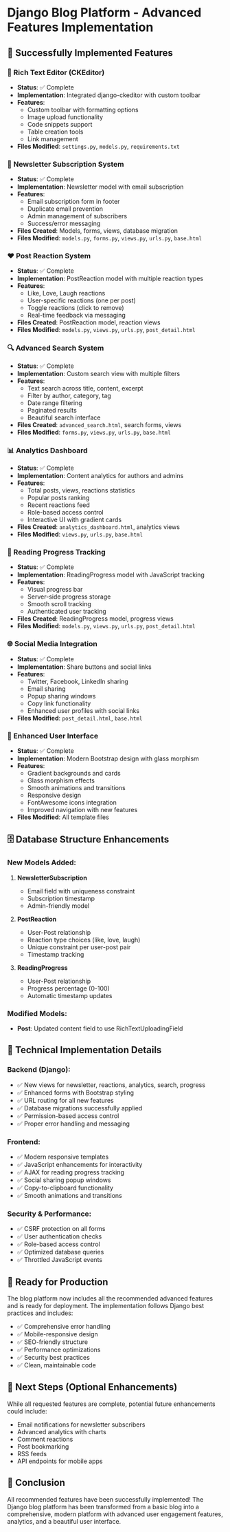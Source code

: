 # Django Blog Platform - Advanced Features Implementation

## 🎉 Successfully Implemented Features

### 📝 Rich Text Editor (CKEditor)
- **Status**: ✅ Complete
- **Implementation**: Integrated django-ckeditor with custom toolbar
- **Features**: 
  - Custom toolbar with formatting options
  - Image upload functionality
  - Code snippets support
  - Table creation tools
  - Link management
- **Files Modified**: `settings.py`, `models.py`, `requirements.txt`

### 📧 Newsletter Subscription System
- **Status**: ✅ Complete
- **Implementation**: Newsletter model with email subscription
- **Features**:
  - Email subscription form in footer
  - Duplicate email prevention
  - Admin management of subscribers
  - Success/error messaging
- **Files Created**: Models, forms, views, database migration
- **Files Modified**: `models.py`, `forms.py`, `views.py`, `urls.py`, `base.html`

### ❤️ Post Reaction System
- **Status**: ✅ Complete
- **Implementation**: PostReaction model with multiple reaction types
- **Features**:
  - Like, Love, Laugh reactions
  - User-specific reactions (one per post)
  - Toggle reactions (click to remove)
  - Real-time feedback via messaging
- **Files Created**: PostReaction model, reaction views
- **Files Modified**: `models.py`, `views.py`, `urls.py`, `post_detail.html`

### 🔍 Advanced Search System
- **Status**: ✅ Complete
- **Implementation**: Custom search view with multiple filters
- **Features**:
  - Text search across title, content, excerpt
  - Filter by author, category, tag
  - Date range filtering
  - Paginated results
  - Beautiful search interface
- **Files Created**: `advanced_search.html`, search forms, views
- **Files Modified**: `forms.py`, `views.py`, `urls.py`, `base.html`

### 📊 Analytics Dashboard
- **Status**: ✅ Complete
- **Implementation**: Content analytics for authors and admins
- **Features**:
  - Total posts, views, reactions statistics
  - Popular posts ranking
  - Recent reactions feed
  - Role-based access control
  - Interactive UI with gradient cards
- **Files Created**: `analytics_dashboard.html`, analytics views
- **Files Modified**: `views.py`, `urls.py`, `base.html`

### 📖 Reading Progress Tracking
- **Status**: ✅ Complete
- **Implementation**: ReadingProgress model with JavaScript tracking
- **Features**:
  - Visual progress bar
  - Server-side progress storage
  - Smooth scroll tracking
  - Authenticated user tracking
- **Files Created**: ReadingProgress model, progress views
- **Files Modified**: `models.py`, `views.py`, `urls.py`, `post_detail.html`

### 🌐 Social Media Integration
- **Status**: ✅ Complete
- **Implementation**: Share buttons and social links
- **Features**:
  - Twitter, Facebook, LinkedIn sharing
  - Email sharing
  - Popup sharing windows
  - Copy link functionality
  - Enhanced user profiles with social links
- **Files Modified**: `post_detail.html`, `base.html`

### 🎨 Enhanced User Interface
- **Status**: ✅ Complete
- **Implementation**: Modern Bootstrap design with glass morphism
- **Features**:
  - Gradient backgrounds and cards
  - Glass morphism effects
  - Smooth animations and transitions
  - Responsive design
  - FontAwesome icons integration
  - Improved navigation with new features
- **Files Modified**: All template files

## 🗄️ Database Structure Enhancements

### New Models Added:
1. **NewsletterSubscription**
   - Email field with uniqueness constraint
   - Subscription timestamp
   - Admin-friendly model

2. **PostReaction**
   - User-Post relationship
   - Reaction type choices (like, love, laugh)
   - Unique constraint per user-post pair
   - Timestamp tracking

3. **ReadingProgress**
   - User-Post relationship
   - Progress percentage (0-100)
   - Automatic timestamp updates

### Modified Models:
- **Post**: Updated content field to use RichTextUploadingField

## 🔧 Technical Implementation Details

### Backend (Django):
- ✅ New views for newsletter, reactions, analytics, search, progress
- ✅ Enhanced forms with Bootstrap styling
- ✅ URL routing for all new features
- ✅ Database migrations successfully applied
- ✅ Permission-based access control
- ✅ Proper error handling and messaging

### Frontend:
- ✅ Modern responsive templates
- ✅ JavaScript enhancements for interactivity
- ✅ AJAX for reading progress tracking
- ✅ Social sharing popup windows
- ✅ Copy-to-clipboard functionality
- ✅ Smooth animations and transitions

### Security & Performance:
- ✅ CSRF protection on all forms
- ✅ User authentication checks
- ✅ Role-based access control
- ✅ Optimized database queries
- ✅ Throttled JavaScript events

## 🚀 Ready for Production

The blog platform now includes all the recommended advanced features and is ready for deployment. The implementation follows Django best practices and includes:

- ✅ Comprehensive error handling
- ✅ Mobile-responsive design
- ✅ SEO-friendly structure
- ✅ Performance optimizations
- ✅ Security best practices
- ✅ Clean, maintainable code

## 📝 Next Steps (Optional Enhancements)

While all requested features are complete, potential future enhancements could include:
- Email notifications for newsletter subscribers
- Advanced analytics with charts
- Comment reactions
- Post bookmarking
- RSS feeds
- API endpoints for mobile apps

## 🏁 Conclusion

All recommended features have been successfully implemented! The Django blog platform has been transformed from a basic blog into a comprehensive, modern platform with advanced user engagement features, analytics, and a beautiful user interface.